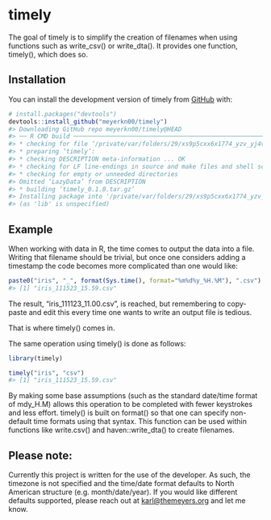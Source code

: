
<!-- README.md is generated from README.Rmd. Please edit that file -->

# timely

<!-- badges: start -->
<!-- badges: end -->

The goal of timely is to simplify the creation of filenames when using
functions such as write_csv() or write_dta(). It provides one function,
timely(), which does so.

## Installation

You can install the development version of timely from
[GitHub](https://github.com/timely) with:

``` r
# install.packages("devtools")
devtools::install_github("meyerkn00/timely")
#> Downloading GitHub repo meyerkn00/timely@HEAD
#> ── R CMD build ─────────────────────────────────────────────────────────────────
#> * checking for file ‘/private/var/folders/29/xs9p5cxx6x1774_yzv_yj4vm0000gw/T/Rtmprgp3m1/remotescb1f1bbad313/meyerkn00-timely-7d86ef6/DESCRIPTION’ ... OK
#> * preparing ‘timely’:
#> * checking DESCRIPTION meta-information ... OK
#> * checking for LF line-endings in source and make files and shell scripts
#> * checking for empty or unneeded directories
#> Omitted ‘LazyData’ from DESCRIPTION
#> * building ‘timely_0.1.0.tar.gz’
#> Installing package into '/private/var/folders/29/xs9p5cxx6x1774_yzv_yj4vm0000gw/T/Rtmp0EE7i8/temp_libpathaaaf6ee68649'
#> (as 'lib' is unspecified)
```

## Example

When working with data in R, the time comes to output the data into a
file. Writing that filename should be trivial, but once one considers
adding a timestamp the code becomes more complicated than one would
like:

``` r
paste0("iris", "_", format(Sys.time(), format="%m%d%y_%H.%M"), ".csv")
#> [1] "iris_111523_15.59.csv"
```

The result, “iris_111123_11.00.csv”, is reached, but remembering to
copy-paste and edit this every time one wants to write an output file is
tedious.

That is where timely() comes in.

The same operation using timely() is done as follows:

``` r
library(timely)

timely("iris", "csv")
#> [1] "iris_111523_15.59.csv"
```

By making some base assumptions (such as the standard date/time format
of mdy_H.M) allows this operation to be completed with fewer keystrokes
and less effort. timely() is built on format() so that one can specify
non-default time formats using that syntax. This function can be used
within functions like write.csv() and haven::write_dta() to create
filenames.

## Please note:

Currently this project is written for the use of the developer. As such,
the timezone is not specified and the time/date format defaults to North
American structure (e.g. month/date/year). If you would like different
defaults supported, please reach out at <karl@themeyers.org> and let me
know.
